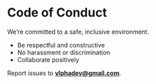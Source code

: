 # Code of Conduct

We’re committed to a safe, inclusive environment.

- Be respectful and constructive
- No harassment or discrimination
- Collaborate positively

Report issues to **vlphadev@gmail.com**.
